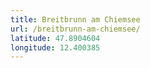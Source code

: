 ```yaml
---
title: Breitbrunn am Chiemsee
url: /breitbrunn-am-chiemsee/
latitude: 47.8904604
longitude: 12.400385
---
```

